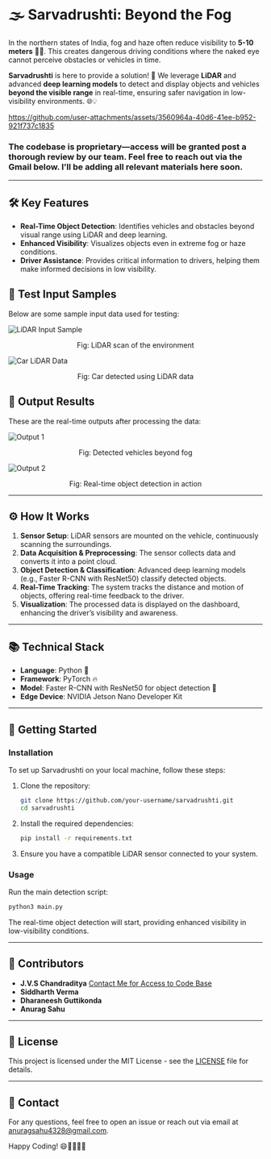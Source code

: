 
# 🌫️ Sarvadrushti: Beyond the Fog

In the northern states of India, fog and haze often reduce visibility to **5-10 meters** 🚗👀. This creates dangerous driving conditions where the naked eye cannot perceive obstacles or vehicles in time.

**Sarvadrushti** is here to provide a solution! 🚀 We leverage **LiDAR** and advanced **deep learning models** to detect and display objects and vehicles **beyond the visible range** in real-time, ensuring safer navigation in low-visibility environments. 🌐💡

https://github.com/user-attachments/assets/3560964a-40d6-41ee-b952-921f737c1835

### The codebase is proprietary—access will be granted post a thorough review by our team. Feel free to reach out via the Gmail below. I’ll be adding all relevant materials here soon.
---

## 🛠️ Key Features
- **Real-Time Object Detection**: Identifies vehicles and obstacles beyond visual range using LiDAR and deep learning.
- **Enhanced Visibility**: Visualizes objects even in extreme fog or haze conditions.
- **Driver Assistance**: Provides critical information to drivers, helping them make informed decisions in low visibility.


## 📸 Test Input Samples
Below are some sample input data used for testing:

![LiDAR Input Sample](https://github.com/user-attachments/assets/e18e46d7-7f1b-4e5e-8cbf-f06ea7d02d3b)
<p align="center">Fig: LiDAR scan of the environment</p>

![Car LiDAR Data](https://github.com/user-attachments/assets/e4620290-8e10-4404-9da0-69a3134bb7e5)
<p align="center">Fig: Car detected using LiDAR data</p>

## 🎯 Output Results
These are the real-time outputs after processing the data:

![Output 1](https://github.com/user-attachments/assets/b48d641d-7389-4118-b6b9-c954ec3bad82)
<p align="center">Fig: Detected vehicles beyond fog</p>

![Output 2](https://github.com/user-attachments/assets/c38f0f32-6226-418b-8be5-7d33ea77494f)
<p align="center">Fig: Real-time object detection in action</p>

---

## ⚙️ How It Works
1. **Sensor Setup**: LiDAR sensors are mounted on the vehicle, continuously scanning the surroundings.
2. **Data Acquisition & Preprocessing**: The sensor collects data and converts it into a point cloud.
3. **Object Detection & Classification**: Advanced deep learning models (e.g., Faster R-CNN with ResNet50) classify detected objects.
4. **Real-Time Tracking**: The system tracks the distance and motion of objects, offering real-time feedback to the driver.
5. **Visualization**: The processed data is displayed on the dashboard, enhancing the driver’s visibility and awareness.

---

## 📚 Technical Stack
- **Language**: Python 🐍
- **Framework**: PyTorch 🔥
- **Model**: Faster R-CNN with ResNet50 for object detection 🧠
- **Edge Device**: NVIDIA Jetson Nano Developer Kit

---

## 🚀 Getting Started

### Installation
To set up Sarvadrushti on your local machine, follow these steps:

1. Clone the repository:
    ```bash
    git clone https://github.com/your-username/sarvadrushti.git
    cd sarvadrushti
    ```

2. Install the required dependencies:
    ```bash
    pip install -r requirements.txt
    ```

3. Ensure you have a compatible LiDAR sensor connected to your system.

### Usage
Run the main detection script:
```bash
python3 main.py
```

The real-time object detection will start, providing enhanced visibility in low-visibility conditions.

---

## 👥 Contributors

- **J.V.S Chandraditya** <a href = "mailto:adithya.jvsc@gmail.com">Contact Me for Access to Code Base</a>
- **Siddharth Verma**
- **Dharaneesh Guttikonda**
- **Anurag Sahu**

---

## 📜 License

This project is licensed under the MIT License - see the [LICENSE](LICENSE) file for details.

---

## 📧 Contact
For any questions, feel free to open an issue or reach out via email at anuragsahu4328@gmail.com.

Happy Coding! 😄👨‍💻👩‍💻
